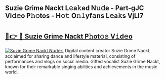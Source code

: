 ## Suzie Grime Nackt L𝚎a𝚔ed N𝚞𝚍e - Part-gJC Vi𝚍𝚎o P𝚑𝚘tos - H𝚘𝚝 O𝚗𝚕yf𝚊ns L𝚎a𝚔s VjLI7

# <h2><a href="http://kf8plo.oniu.top/?m=Suzie+Grime+Nackt">🔗👉 🔴 Suzie Grime Nackt P𝚑ot𝚘𝚜 V𝚒d𝚎o</a></h2>

[![Suzie Grime Nackt Nu𝚍e𝚜](https://i.imgur.com/0qMVB7G.gif)](http://kf8plo.oniu.top/?m=Suzie+Grime+Nackt)
Digital content creator Suzie Grime Nackt, acclaimed for sharing dance and lifestyle material, consisting of performances and vlogs on social media. Gifted vocalist Suzie Grime Nackt, known for their remarkable singing abilities and achievements in the music world.  

